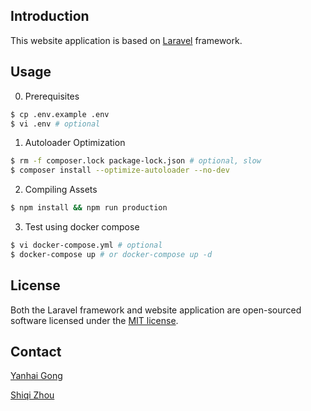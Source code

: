 ## Introduction

This website application is based on [Laravel](https://laravel.com) framework.

## Usage

0. Prerequisites
```bash
$ cp .env.example .env
$ vi .env # optional
```

1. Autoloader Optimization
```bash
$ rm -f composer.lock package-lock.json # optional, slow
$ composer install --optimize-autoloader --no-dev
```

2. Compiling Assets
```bash
$ npm install && npm run production
```

3. Test using docker compose
```bash
$ vi docker-compose.yml # optional
$ docker-compose up # or docker-compose up -d
```

## License

Both the Laravel framework and website application are open-sourced software licensed under the [MIT license](https://opensource.org/licenses/MIT).

## Contact

[Yanhai Gong](mailto:gongyh@qibebt.ac.cn)

[Shiqi Zhou](mailto:zhousq@qibebt.ac.cn)
